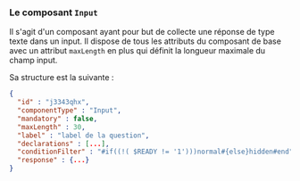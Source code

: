 ### Le composant `Input`

Il s'agit d'un composant ayant pour but de collecte une réponse de type texte dans un input.
Il dispose de tous les attributs du composant de base avec un attribut `maxLength` en plus qui définit la longueur maximale du champ input.

Sa structure est la suivante :

```json
{
  "id" : "j3343qhx",
  "componentType" : "Input",
  "mandatory" : false,
  "maxLength" : 30,
  "label" : "label de la question",
  "declarations" : [...],
  "conditionFilter" : "#if((!( $READY != '1')))normal#{else}hidden#end",
  "response" : {...}
}
```
